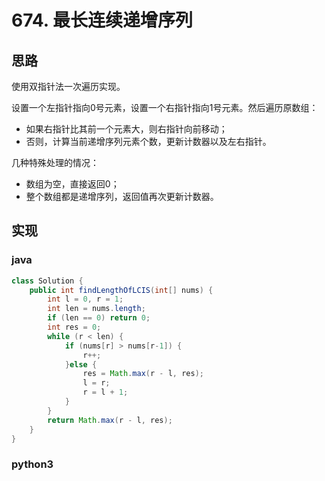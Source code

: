 # 674. 最长连续递增序列

## 思路
使用双指针法一次遍历实现。

设置一个左指针指向0号元素，设置一个右指针指向1号元素。然后遍历原数组：
+ 如果右指针比其前一个元素大，则右指针向前移动；
+ 否则，计算当前递增序列元素个数，更新计数器以及左右指针。

几种特殊处理的情况：
+ 数组为空，直接返回0；
+ 整个数组都是递增序列，返回值再次更新计数器。

## 实现
### java
```java
class Solution {
    public int findLengthOfLCIS(int[] nums) {
        int l = 0, r = 1;
        int len = nums.length;
        if (len == 0) return 0;
        int res = 0;
        while (r < len) {
            if (nums[r] > nums[r-1]) {
                r++;
            }else {
                res = Math.max(r - l, res);
                l = r;
                r = l + 1;
            }
        }
        return Math.max(r - l, res);
    }
}
```
### python3
```python3

```